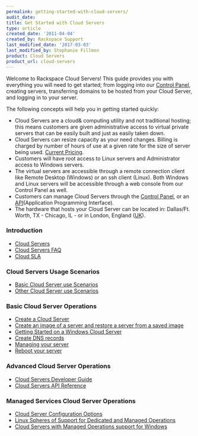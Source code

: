 ```yaml
---
permalink: getting-started-with-cloud-servers/
audit_date:
title: Get Started with Cloud Servers
type: article
created_date: '2011-04-04'
created_by: Rackspace Support
last_modified_date: '2017-03-03'
last_modified_by: Stephanie Fillmon
product: Cloud Servers
product_url: cloud-servers
---
```


Welcome to Rackspace Cloud Servers!  This guide provides you with
everything you will need to get started; from logging into our [Control Panel](http://manage.rackspacecloud.com), creating servers, transferring
domains to be hosted from your Cloud Server, and logging in to your
server.

The following concepts will help you in getting started quickly:

-   Cloud Servers are a cloud& computing utility and not traditional
    hosting; this means customers are given administrative access to
    virtual private servers that can be easily built and just as easily
    taken down.
-   Cloud Servers can resize capacity as your need changes. Billing is
    charged by number of hours of use at a given rate for the size of
    server being used. [Current Pricing](http://www.rackspace.com/cloud/cloud_hosting_products/servers/pricing/).
-   Customers will have root access to Linux servers and Administrator
    access to Windows servers.
-   The virtual servers are accessible through a remote connection
    client like Remote Desktop (Windows) or an ssh client (Linux). Both
    Windows and Linux servers will be accessible through a web console
    from our Control Panel as well.
-   Customers can manage Cloud Servers through the [Control Panel](https://manage.rackspacecloud.com), or an
    [API](https://developer.rackspace.com/docs/)(Application Programming Interface).
-   The hardware that hosts your Cloud Server can be located
    in: Dallas/Ft. Worth, TX - Chicago, IL - or in London, England
    ([UK](http://www.rackspace.co.uk/cloud-hosting/cloud-products/cloud-servers/)).

### Introduction

-   [Cloud Servers](/how-to/cloud-servers)
-   [Cloud Servers FAQ](/how-to/cloud-servers-faq)
-   [Cloud SLA](https://www.rackspace.com/information/legal/cloud/sla)

### Cloud Servers Usage Scenarios

-   [Basic Cloud Server use Scenarios](/how-to/basic-cloud-server-use-scenarios)
-   [Other Cloud Server use Scenarios](/how-to/other-cloud-server-use-scenarios)

### Basic Cloud Server Operations

-   [Create a Cloud Server](/how-to/create-a-cloud-server)
-   [Create an image of a server and restore a server from a saved image](/how-to/create-an-image-of-a-server-and-restore-a-server-from-a-saved-image)
-   [Getting Started on a Windows Cloud Server](/how-to/getting-started-on-a-windows-cloud-server)
-   [Create DNS records](/how-to/create-dns-records-for-cloud-servers-with-the-control-panel)
-   [Managing your server](/how-to/managing-your-server-resizing-standard-and-general-purpose-servers)
-   [Reboot your server](/how-to/reboot-your-server)

### Advanced Cloud Server Operations

-   [Cloud Servers Developer Guide](https://developer.rackspace.com/docs/cloud-servers/v2/developer-guide/)
-   [Cloud Servers API Reference](https://developer.rackspace.com/docs/cloud-servers/v2/developer-guide/#document-api-reference)

### Managed Services Cloud Server Operations

-   [Cloud Server Configuration Options](/how-to/cloud-server-configuration-options)
-   [Linux Spheres of Support for Dedicated and Managed Operations](/how-to/linux-spheres-of-support-for-dedicated-and-managed-ops)
-   [Cloud Servers with Managed Operations support for Windows](/how-to/cloud-servers-with-managed-operations-support-for-windows)

